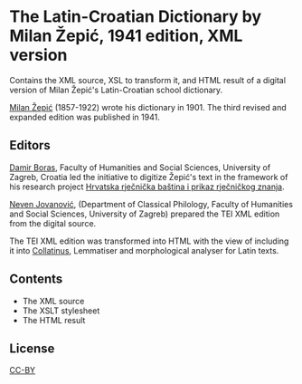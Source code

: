 # The Latin-Croatian Dictionary by Milan Žepić, 1941 edition, XML version

Contains the XML source, XSL to transform it, and HTML result of a digital version of Milan Žepić's Latin-Croatian school dictionary.

[Milan Žepić](http://viaf.org/viaf/46909274) (1857-1922) wrote his dictionary in 1901. The third revised and expanded edition was published in 1941.

## Editors

[Damir Boras](http://viaf.org/viaf/259202602), Faculty of Humanities and Social Sciences, University of Zagreb, Croatia led the initiative to digitize Žepić's text in the framework of his research project [Hrvatska rječnička baština i prikaz rječničkog znanja](http://crodip.ffzg.hr/).

[Neven Jovanović](http://orcid.org/0000-0002-9119-399X), (Department of Classical Philology, Faculty of Humanities and Social Sciences, University of Zagreb) prepared the TEI XML edition from the digital source.

The TEI XML edition was transformed into HTML with the view of including it into [Collatinus](http://outils.biblissima.fr/fr/collatinus/), Lemmatiser and morphological analyser
for Latin texts.

## Contents
+ The XML source
+ The XSLT stylesheet
+ The HTML result

## License
[CC-BY](https://github.com/nevenjovanovic/zepic1941-lat-hrv/blob/master/LICENSE.md)
